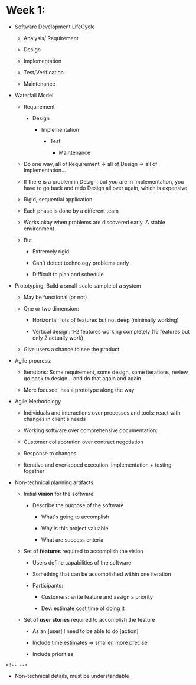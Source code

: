# Week 1:

-   Software Development LifeCycle

    -   Analysis/ Requirement

    -   Design

    -   Implementation

    -   Test/Verification

    -   Maintenance

-   Waterfall Model

    -   Requirement

        -   Design

            -   Implementation

                -   Test

                    -   Maintenance

    -   Do one way, all of Requirement =\> all of Design =\> all of
        Implementation...

    -   If there is a problem in Design, but you are in Implementation,
        you have to go back and redo Design all over again, which is
        expensive

    -   Rigid, sequential application

    -   Each phase is done by a different team

    -   Works okay when problems are discovered early. A stable
        environment

    -   But

        -   Extremely rigid

        -   Can't detect technology problems early

        -   Difficult to plan and schedule

-   Prototyping: Build a small-scale sample of a system

    -   May be functional (or not)

    -   One or two dimension:

        -   Horizontal: lots of features but not deep (minimally
            working)

        -   Vertical design: 1-2 features working completely (16
            features but only 2 actually work)

    -   Give users a chance to see the product

-   Agile procress:

    -   Iterations: Some requirement, some design, some iterations,
        review, go back to design... and do that again and again

    -   More focused, has a prototype along the way

-   Agile Methodology

    -   Individuals and interactions over processes and tools: react
        with changes in client's needs

    -   Working software over comprehensive documentation:

    -   Customer collaboration over contract negotiation

    -   Response to changes

    -   Iterative and overlapped execution: implementation + testing
        together

-   Non-technical planning artifacts

    -   Initial **vision** for the software:

        -   Describe the purpose of the software

            -   What's going to accomplish

            -   Why is this project valuable

            -   What are success criteria

    -   Set of **features** required to accomplish the vision

        -   Users define capabilities of the software

        -   Something that can be accomplished within one iteration

        -   Participants:

            -   Customers: write feature and assign a priority

            -   Dev: estimate cost time of doing it

    -   Set of **user stories** required to accomplish the feature

        -   As an \[user\] I need to be able to do \[action\]

        -   Include time estimates =\> smaller, more precise

        -   Include priorities

```{=html}
<!-- -->
```
-   Non-technical details, must be understandable
